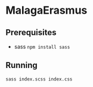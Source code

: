 # MalagaErasmus

## Prerequisites

- sass
  `npm install sass`

## Running
  
`sass index.scss index.css`

